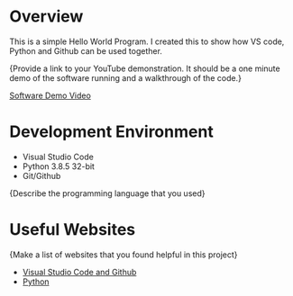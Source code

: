 # Overview

This is a simple Hello World Program. I created this to show how VS code, Python and Github can be used together.



{Provide a link to your YouTube demonstration.  It should be a one minute demo of the software running and a walkthrough of the code.}

[Software Demo Video](http://youtube.link.goes.here)

# Development Environment

 * Visual Studio Code
 * Python 3.8.5 32-bit
 * Git/Github 

{Describe the programming language that you used}

# Useful Websites

{Make a list of websites that you found helpful in this project}
* [Visual Studio Code and Github](https://code.visualstudio.com/docs/editor/versioncontrol)
* [Python](https://docs.python.org/3/)